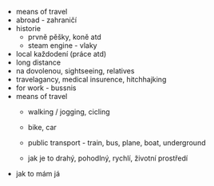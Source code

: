 * means of travel
* abroad - zahraničí
* historie
    * prvně pěšky, koně atd
    * steam engine - vlaky 
* local každodení (práce atd) 
* long distance
* na dovolenou, sightseeing, relatives
* travelagancy, medical insurence, hitchhajking
* for work - bussnis
* means of travel
    * walking / jogging, cicling
    * bike, car
    * public transport - train, bus, plane, boat, underground
    
    * jak je to drahý, pohodlný, rychlí, životní prostředí
* jak to mám já